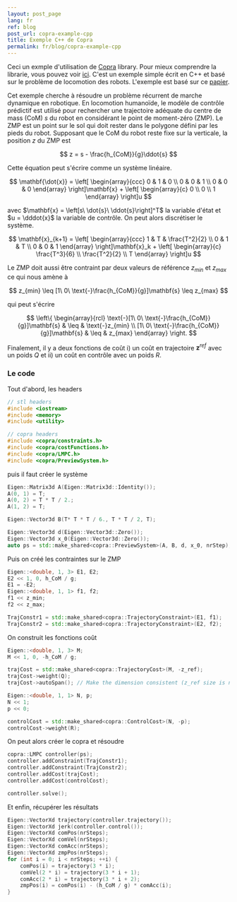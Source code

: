 ```yaml
---
layout: post_page
lang: fr
ref: blog
post_url: copra-example-cpp
title: Exemple C++ de Copra
permalink: fr/blog/copra-example-cpp
---
```


Ceci un exmple d'utilisation de [Copra](https://github.com/vsamy/Copra) library.
Pour mieux comprendre la librarie, vous pouvez voir [ici]({{site.url}}/en/git-repository/copra).
C'est un exemple simple écrit en C++ et basé sur le problème de locomotion des robots.
L'exemple est basé sur ce [papier](https://hal.inria.fr/inria-00390462/document).
<!--more-->

Cet exemple cherche à résoudre un problème récurrent de marche dynamique en robotique.
En locomotion humanoïde, le modèle de contrôle prédictif est utilisé pour rechercher une trajectoire adéquate du centre de mass (CoM) $s$ du robot en considérant le point de moment-zéro (ZMP). 
Le ZMP est un point sur le sol qui doit rester dans le polygone défini par les pieds du robot.
Supposant que le CoM du robot reste fixe sur la verticale, la position $z$ du ZMP est

$$
    z = s - \frac{h_{CoM}}{g}\ddot{s}
$$

Cette équation peut s'écrire comme un système linéaire.

$$
    \mathbf{\dot{x}} = 
    \left[
        \begin{array}{ccc}
            0 & 1 & 0 \\
            0 & 0 & 1 \\
            0 & 0 & 0
        \end{array}
    \right]\mathbf{x} +
    \left[
        \begin{array}{c}
            0 \\
            0 \\
            1
        \end{array}
    \right]u
$$

avec $\mathbf{x} = \left[s\ \dot{s}\ \ddot{s}\right]^T$ la variable d'état
et $u = \dddot{x}$ la variable de contrôle.
On peut alors discrétiser le système.

$$
    \mathbf{x}_{k+1} = 
    \left[
        \begin{array}{ccc}
            1 & T & \frac{T^2}{2} \\
            0 & 1 & T \\
            0 & 0 & 1
        \end{array}
    \right]\mathbf{x}_k +
    \left[
        \begin{array}{c}
            \frac{T^3}{6} \\
            \frac{T^2}{2} \\
            T
        \end{array}
    \right]u
$$

Le ZMP doit aussi être contraint par deux valeurs de référence $z_{min}$ et $z_{max}$
ce qui nous amène à

$$
    z_{min} \leq [1\ 0\ \text{-}\frac{h_{CoM}}{g}]\mathbf{s} \leq z_{max}
$$

qui peut s'écrire

$$
    \left\{
        \begin{array}{rcl}
            \text{-}[1\ 0\ \text{-}\frac{h_{CoM}}{g}]\mathbf{s} & \leq & \text{-}z_{min} \\
            [1\ 0\ \text{-}\frac{h_{CoM}}{g}]\mathbf{s}  & \leq & z_{max}
        \end{array}
    \right.
$$

Finalement, il y a deux fonctions de coût i) un coût en trajectoire $\mathbf{z}^{ref}$ avec un poids $Q$ et ii) un coût en contrôle avec un poids $R$.

### Le code
Tout d'abord, les headers

```c++
// stl headers
#include <iostream>
#include <memory>
#include <utility>

// copra headers
#include <copra/constraints.h>
#include <copra/costFunctions.h>
#include <copra/LMPC.h>
#include <copra/PreviewSystem.h>
```

puis il faut créer le système

```c++
Eigen::Matrix3d A(Eigen::Matrix3d::Identity());
A(0, 1) = T;
A(0, 2) = T * T / 2.;
A(1, 2) = T;

Eigen::Vector3d B(T* T * T / 6., T * T / 2, T);

Eigen::Vector3d d(Eigen::Vector3d::Zero());
Eigen::Vector3d x_0(Eigen::Vector3d::Zero());
auto ps = std::make_shared<copra::PreviewSystem>(A, B, d, x_0, nrStep);
```

Puis on créé les contraintes sur le ZMP

```c++
Eigen::<double, 1, 3> E1, E2;
E2 << 1, 0, h_CoM / g;
E1 = -E2;
Eigen::<double, 1, 1> f1, f2;
f1 << z_min; 
f2 << z_max;

TrajConstr1 = std::make_shared<copra::TrajectoryConstraint>(E1, f1);
TrajConstr2 = std::make_shared<copra::TrajectoryConstraint>(E2, f2);
```

On construit les fonctions coût

```c++
Eigen::<double, 1, 3> M;
M << 1, 0, -h_CoM / g;

trajCost = std::make_shared<copra::TrajectoryCost>(M, -z_ref);
trajCost->weight(Q);
trajCost->autoSpan(); // Make the dimension consistent (z_ref size is nrSteps)

Eigen::<double, 1, 1> N, p;
N << 1;
p << 0;

controlCost = std::make_shared<copra::ControlCost>(N, -p);
controlCost->weight(R);
```

On peut alors créer le copra et résoudre

```c++
copra::LMPC controller(ps);
controller.addConstraint(TrajConstr1);
controller.addConstraint(TrajConstr2);
controller.addCost(trajCost);
controller.addCost(controlCost);

controller.solve();
```

Et enfin, récupérer les résultats

```c++
Eigen::VectorXd trajectory(controller.trajectory());
Eigen::VectorXd jerk(controller.control());
Eigen::VectorXd comPos(nrSteps);
Eigen::VectorXd comVel(nrSteps);
Eigen::VectorXd comAcc(nrSteps);
Eigen::VectorXd zmpPos(nrSteps);
for (int i = 0; i < nrSteps; ++i) {
    comPos(i) = trajectory(3 * i);
    comVel(2 * i) = trajectory(3 * i + 1);
    comAcc(2 * i) = trajectory(3 * i + 2);
    zmpPos(i) = comPos(i) - (h_CoM / g) * comAcc(i);
}
```
